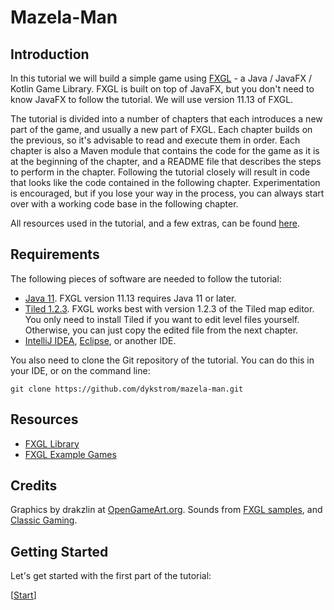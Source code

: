# Mazela-Man


## Introduction

In this tutorial we will build a simple game using [FXGL](https://github.com/AlmasB/FXGL) -
a Java / JavaFX / Kotlin Game Library. FXGL is built on top of JavaFX, but you don't need
to know JavaFX to follow the tutorial. We will use version 11.13 of FXGL.

The tutorial is divided into a number of chapters that each introduces a new part of the game,
and usually a new part of FXGL. Each chapter builds on the previous, so it's advisable to read
and execute them in order. Each chapter is also a Maven module that contains the code for the
game as it is at the beginning of the chapter, and a README file that describes the steps to 
perform in the chapter. Following the tutorial closely will result in code that looks like the
code contained in the following chapter. Experimentation is encouraged, but if you lose your 
way in the process, you can always start over with a working code base in the following chapter.

All resources used in the tutorial, and a few extras, can be found [here](reources).


## Requirements

The following pieces of software are needed to follow the tutorial:

* [Java 11](https://adoptopenjdk.net). FXGL version 11.13 requires Java 11 or later.
* [Tiled 1.2.3](https://github.com/mapeditor/tiled/releases/tag/v1.2.3). FXGL works best with 
  version 1.2.3 of the Tiled map editor. You only need to install Tiled if you want to edit 
  level files yourself. Otherwise, you can just copy the edited file from the next chapter. 
* [IntelliJ IDEA](https://www.jetbrains.com/idea), [Eclipse](https://www.eclipse.org/eclipseide), 
  or another IDE.  

You also need to clone the Git repository of the tutorial. You can do this in your IDE, or
on the command line:

```shell
git clone https://github.com/dykstrom/mazela-man.git
```


## Resources

* [FXGL Library](https://github.com/AlmasB/FXGL)
* [FXGL Example Games](https://github.com/AlmasB/FXGLGames)


## Credits

Graphics by drakzlin at [OpenGameArt.org](https://opengameart.org).
Sounds from [FXGL samples](https://github.com/AlmasB/FXGL), and [Classic Gaming](http://www.classicgaming.cc).


## Getting Started

Let's get started with the first part of the tutorial:

[[Start](00-introduction/README.md)]
